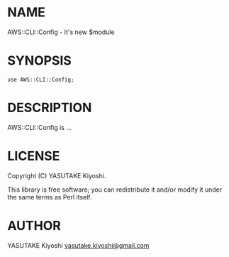 # NAME

AWS::CLI::Config - It's new $module

# SYNOPSIS

    use AWS::CLI::Config;

# DESCRIPTION

AWS::CLI::Config is ...

# LICENSE

Copyright (C) YASUTAKE Kiyoshi.

This library is free software; you can redistribute it and/or modify
it under the same terms as Perl itself.

# AUTHOR

YASUTAKE Kiyoshi <yasutake.kiyoshi@gmail.com>
